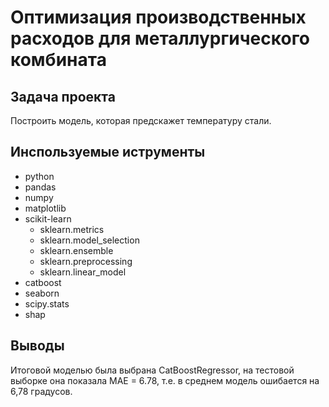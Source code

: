 # **Оптимизация производственных расходов для металлургического комбината**
## Задача проекта
Построить модель, которая предскажет температуру стали.

## Инспользуемые иструменты 
- python
- pandas
- numpy
- matplotlib
- scikit-learn
  - sklearn.metrics
  - sklearn.model_selection
  - sklearn.ensemble
  - sklearn.preprocessing
  - sklearn.linear_model 
- catboost
- seaborn
- scipy.stats
- shap

## Выводы
Итоговой моделью была выбрана CatBoostRegressor, на тестовой выборке она показала MAE = 6.78, т.е. в среднем модель ошибается на 6,78 градусов.

